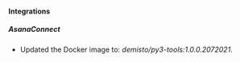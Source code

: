 
#### Integrations

##### AsanaConnect

- Updated the Docker image to: *demisto/py3-tools:1.0.0.2072021*.

